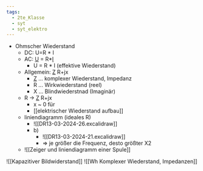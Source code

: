 ```yaml
---
tags:
  - 2te_Klasse
  - syt
  - syt_elektro
---
```

- Ohmscher Wiederstand
	- DC: U=R * I
	- AC: <u>U</u> = R*<u>I</u>
		- U = R * I (effektive Wiederstand)
	- Allgemein: <u>Z</u> R+jx
		- <u>Z</u> ... komplexer Wiederstand, Impedanz
		- R ... Wirkwiederstand (reel)
		- X ... Blindwiederstnad (Imaginär)
	- R → <u>Z</u> R+jx
		- x ~ 0 für
		- [[elektrischer Wiederstand aufbau]]
	- liniendiagramm (ideales R)
		- ![[DR13-03-2024-26.excalidraw]]
		- b) 
			- ![[DR13-03-2024-21.excalidraw]]
			- ⇒ je größer die Frequenz, desto größter X2 
	- ![[Zeiger und liniendiagramm einer Spule]]

![[Kapazitiver Bildwiderstand]]
![[Wh Komplexer Wiederstand, Impedanzen]]